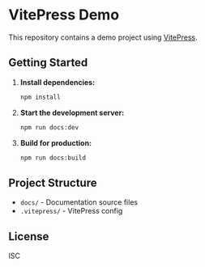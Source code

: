 # VitePress Demo

This repository contains a demo project using [VitePress](https://vitepress.dev/).

## Getting Started

1. **Install dependencies:**
    ```bash
    npm install
    ```

2. **Start the development server:**
    ```bash
    npm run docs:dev
    ```

3. **Build for production:**
    ```bash
    npm run docs:build
    ```

## Project Structure

- `docs/` - Documentation source files
- `.vitepress/` - VitePress config

## License

ISC
